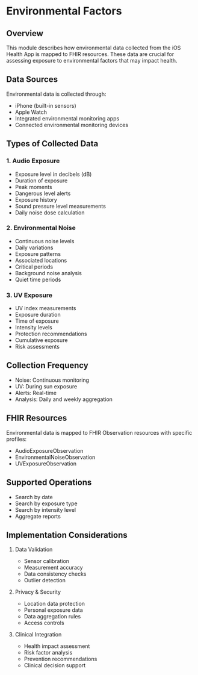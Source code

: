 # Environmental Factors

## Overview
This module describes how environmental data collected from the iOS Health App is mapped to FHIR resources. These data are crucial for assessing exposure to environmental factors that may impact health.

## Data Sources
Environmental data is collected through:
- iPhone (built-in sensors)
- Apple Watch
- Integrated environmental monitoring apps
- Connected environmental monitoring devices

## Types of Collected Data

### 1. Audio Exposure
- Exposure level in decibels (dB)
- Duration of exposure
- Peak moments
- Dangerous level alerts
- Exposure history
- Sound pressure level measurements
- Daily noise dose calculation

### 2. Environmental Noise
- Continuous noise levels
- Daily variations
- Exposure patterns
- Associated locations
- Critical periods
- Background noise analysis
- Quiet time periods

### 3. UV Exposure
- UV index measurements
- Exposure duration
- Time of exposure
- Intensity levels
- Protection recommendations
- Cumulative exposure
- Risk assessments

## Collection Frequency
- Noise: Continuous monitoring
- UV: During sun exposure
- Alerts: Real-time
- Analysis: Daily and weekly aggregation

## FHIR Resources
Environmental data is mapped to FHIR Observation resources with specific profiles:
- AudioExposureObservation
- EnvironmentalNoiseObservation
- UVExposureObservation

## Supported Operations
- Search by date
- Search by exposure type
- Search by intensity level
- Aggregate reports

## Implementation Considerations
1. Data Validation
   - Sensor calibration
   - Measurement accuracy
   - Data consistency checks
   - Outlier detection

2. Privacy & Security
   - Location data protection
   - Personal exposure data
   - Data aggregation rules
   - Access controls

3. Clinical Integration
   - Health impact assessment
   - Risk factor analysis
   - Prevention recommendations
   - Clinical decision support
